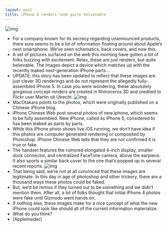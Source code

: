 ```yaml
---
layout: post
title: iPhone 5 renders look quite believable
---
```

![img](http://media.idownloadblog.com/wp-content/uploads/2012/06/iphone-5-leak-1.jpg)
* For a company known for its secrecy regarding unannounced products, there sure seems to be a lot of information floating around about Apple’s next smartphone. We’ve seen schematics, back covers, and now this.
* A set of pictures surfaced on the web this morning have gotten a lot of folks buzzing with excitement. Relax, these are just renders, but quite believable. The images depict a device which matches up with the recently leaked next-generation iPhone parts…
* UPDATE: this story has been updated to reflect that these images are just clever 3D renderings and do not represent the allegedly fully-assembled iPhone 5. In case you were wondering, these absolutely gorgeous concept renders are created in Rhinoceros 3D and credited to Flickr user Martin uit Utrecht.
![img](http://media.idownloadblog.com/wp-content/uploads/2012/06/iphone-5-leak-2.jpg)
* MacOtakara points to the photos, which were originally published on a Chinese iPhone blog.
* iPhone Chinese Web post several photos of new iphone, which seems to be fully assembled. New iPhone, called as iPhone 5, considered to has been leaked as parts by parts.
* While this iPhone photo shows live iOS running, we don’t have idea if this photos are computer generated rendering or composited by Photoshop. iPhone Chinese Web tells that they are not confirmed it is true or fake.
* The handset features the rumored elongated 4-inch display, smaller dock connector, and centralized FaceTime camera, above the earpiece. It also sports a similar back cover to the one that’s popped up in several recent reports.
![img](http://media.idownloadblog.com/wp-content/uploads/2012/06/iphone-5-leak-3.jpg)
* That being said, we’re not at all convinced that these images are legitimate. In this day in age of photoshop and other trickery, there are a thousand ways these photos could be faked.
* But, we’d be remiss if they turned out to be something and we didn’t mention them. After all, a lot of folks thought that initial iPhone 4 photos were fake until Gizmodo went hands on.
* If nothing else, these images make for a nice concept of what the new iPhone could look like should all of the current information materialize.
* What do you think?
* [AppleInsider]

